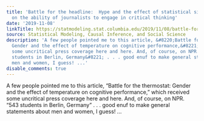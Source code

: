 ```yaml
---
title: 'Battle for the headline:  Hype and the effect of statistical significance
  on the ability of journalists to engage in critical thinking'
date: '2019-11-08'
linkTitle: https://statmodeling.stat.columbia.edu/2019/11/08/battle-for-the-headline-hype-and-the-effect-of-statistical-significance-on-the-ability-of-journalists-to-engage-in-critical-thinking/
source: Statistical Modeling, Causal Inference, and Social Science
description: 'A few people pointed me to this article, &#8220;Battle for the thermostat:
  Gender and the effect of temperature on cognitive performance,&#8221; which received
  some uncritical press coverage here and here. And, of course, on NPR. &#8220;543
  students in Berlin, Germany&#8221; . . . good enuf to make general statements about
  men and women, I guess! ...'
disable_comments: true
---
```

A few people pointed me to this article, &#8220;Battle for the thermostat: Gender and the effect of temperature on cognitive performance,&#8221; which received some uncritical press coverage here and here. And, of course, on NPR. &#8220;543 students in Berlin, Germany&#8221; . . . good enuf to make general statements about men and women, I guess! ...